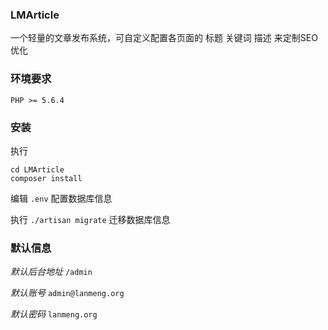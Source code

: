 ### LMArticle 
一个轻量的文章发布系统，可自定义配置各页面的 标题 关键词 描述 来定制SEO优化

### 环境要求
`PHP >= 5.6.4`

### 安装

执行
```
cd LMArticle
composer install
```

编辑 `.env` 配置数据库信息

执行 `./artisan migrate` 迁移数据库信息

### 默认信息
*默认后台地址*
`/admin`

*默认账号*
`admin@lanmeng.org`

*默认密码*
`lanmeng.org`
